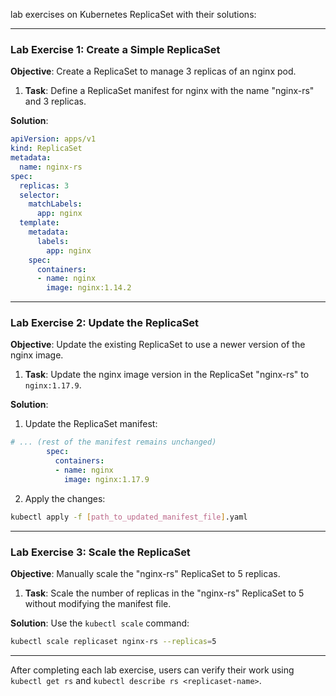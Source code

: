lab exercises on Kubernetes ReplicaSet with their solutions:

---

### Lab Exercise 1: Create a Simple ReplicaSet

**Objective**: Create a ReplicaSet to manage 3 replicas of an nginx pod.

1. **Task**: Define a ReplicaSet manifest for nginx with the name "nginx-rs" and 3 replicas.

**Solution**:
```yaml
apiVersion: apps/v1
kind: ReplicaSet
metadata:
  name: nginx-rs
spec:
  replicas: 3
  selector:
    matchLabels:
      app: nginx
  template:
    metadata:
      labels:
        app: nginx
    spec:
      containers:
      - name: nginx
        image: nginx:1.14.2
```

---

### Lab Exercise 2: Update the ReplicaSet

**Objective**: Update the existing ReplicaSet to use a newer version of the nginx image.

1. **Task**: Update the nginx image version in the ReplicaSet "nginx-rs" to `nginx:1.17.9`.

**Solution**:
1. Update the ReplicaSet manifest:
```yaml
# ... (rest of the manifest remains unchanged)
        spec:
          containers:
          - name: nginx
            image: nginx:1.17.9
```

2. Apply the changes:
```bash
kubectl apply -f [path_to_updated_manifest_file].yaml
```

---

### Lab Exercise 3: Scale the ReplicaSet

**Objective**: Manually scale the "nginx-rs" ReplicaSet to 5 replicas.

1. **Task**: Scale the number of replicas in the "nginx-rs" ReplicaSet to 5 without modifying the manifest file.

**Solution**:
Use the `kubectl scale` command:
```bash
kubectl scale replicaset nginx-rs --replicas=5
```

---

After completing each lab exercise, users can verify their work using `kubectl get rs` and `kubectl describe rs <replicaset-name>`.
